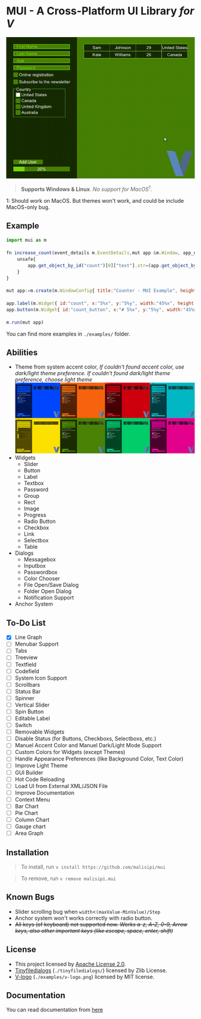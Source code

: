 # MUI - A Cross-Platform UI Library _for V_

![MUI Demo](./pictures/MUI_Demo.gif "MUI Demo")

> **Supports Windows & Linux**. *No support for MacOS<sup>1</sup>.*

1: Should work on MacOS. But themes won't work, and could be include MacOS-only bug.

## Example

```javascript
import mui as m

fn increase_count(event_details m.EventDetails,mut app &m.Window, app_data voidptr){
	unsafe{
		app.get_object_by_id("count")[0]["text"].str=(app.get_object_by_id("count")[0]["text"].str.int()+1).str()
	}
}

mut app:=m.create(m.WindowConfig{ title:"Counter - MUI Example", height:100, width:400 })

app.label(m.Widget{ id:"count", x:"5%x", y:"5%y", width:"45%x", height:"90%y" text:"0" })
app.button(m.Widget{ id:"count_button", x:"# 5%x", y:"5%y", width:"45%x", height:"90%y", text:"Count", onclick:increase_count })

m.run(mut app)
```

You can find more examples in `./examples/` folder.

## Abilities

* Theme from system accent color, _If couldn't found accent color, use dark/light theme preference. If couldn't found dark/light theme preference, choose light theme_
![Themes](./pictures/Themes.png "Themes")
* Widgets
    * Slider
    * Button
    * Label
    * Textbox
    * Password
    * Group
    * Rect
    * Image
    * Progress
    * Radio Button
    * Checkbox
    * Link
    * Selectbox
    * Table
* Dialogs
    * Messagebox
    * Inputbox
    * Passwordbox
    * Color Chooser
    * File Open/Save Dialog
    * Folder Open Dialog
    * Notification Support
* Anchor System

## To-Do List

- [x] Line Graph
- [ ] Menubar Support
- [ ] Tabs
- [ ] Treeview
- [ ] Textfield
- [ ] Codefield
- [ ] System Icon Support
- [ ] Scrollbars
- [ ] Status Bar
- [ ] Spinner
- [ ] Vertical Slider
- [ ] Spin Button
- [ ] Editable Label
- [ ] Switch
- [ ] Removable Widgets
- [ ] Disable Status (for Buttons, Checkboxs, Selectboxs, etc.)
- [ ] Manuel Accent Color and Manuel Dark/Light Mode Support
- [ ] Custom Colors for Widgets (except Themes)
- [ ] Handle Appearance Preferences (like Background Color, Text Color)
- [ ] Improve Light Theme
- [ ] GUI Builder
- [ ] Hot Code Reloading
- [ ] Load UI from External XML/JSON File
- [ ] Improve Documentation
- [ ] Context Menu
- [ ] Bar Chart
- [ ] Pie Chart
- [ ] Column Chart
- [ ] Gauge chart
- [ ] Area Graph

## Installation

> To install, run `v install https://github.com/malisipi/mui`

> To remove, run `v remove malisipi.mui`

## Known Bugs

* Slider scrolling bug when `width`<`(maxValue-MinValue)/Step`
* Anchor system won't works correctly with radio button.
* ~~All keys (of keyboard) not supported now. _Works a-z, A-Z, 0-9, Arrow keys, also other important keys (like escape, space, enter, shift)_~~

## License

* This project licensed by [Apache License 2.0](./LICENSE).
* [Tinyfiledialogs](https://sourceforge.net/projects/tinyfiledialogs/) (`./tinyfiledialogs/`) licensed by Zlib License.
* [V-logo](https://github.com/vlang/v-logo) (`./examples/v-logo.png`) licensed by MIT license.

## Documentation

You can read documentation from [here](./docs.md)
